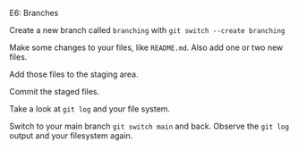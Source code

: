 E6: Branches

Create a new branch called `branching` with `git switch --create branching`

Make some changes to your files, like `README.md`. Also add one or two new files.

Add those files to the staging area.

Commit the staged files.

Take a look at `git log` and your file system.

Switch to your main branch `git switch main` and back. Observe the `git log` output and your filesystem again.